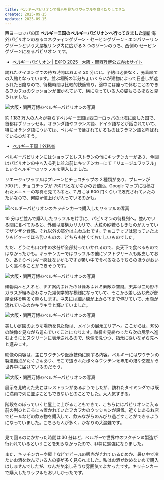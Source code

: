 ```yaml
---
title: ベルギーパビリオンで展示を見たりワッフルを食べたりしてきた
created: 2025-09-15
updated: 2025-09-15
---
```


西ヨーロッパの国 **ベルギー王国のベルギーパビリオンへ行ってきました🇧🇪** 海外パビリオンのあるコネクティングゾーン・セービングゾーン・エンパワーリングゾーンという大屋根リング内に広がる 3 つのゾーンのうち、西側の セービングゾーンにあるパビリオン です。

- [ベルギーパビリオン | EXPO 2025　大阪・関西万博公式Webサイト](https://www.expo2025.or.jp/official-participant/belgium/)

訪れたタイミングでの待ち時間はおよそ 20 分ほど。予約は必要なく、先着順での入館となっています。並ぶ場所の半分ちょいくらいが建物によって日差しが遮られた日陰なので、待機時間は比較的快適寄り。途中には座って休むことのできるフカフカのクッションが置かれていて、横になっている人の姿もちらほらと見られました。

![大阪・関西万博のベルギーパビリオンの写真](4f287173-16a8-40ac-fcc6-6d8dcc4c3f00)

約 1,183 万人の人々が暮らすベルギー王国は西ヨーロッパの北海に面した国で、首都はブリュッセル。オランダ語やフランス語、ドイツ語などが話されていて、特にオランダ語については、ベルギーで話されているものはフラマン語と呼ばれているのだそう。

- [ベルギー王国｜外務省](https://www.mofa.go.jp/mofaj/area/belgium/index.html)

ベルギーパビリオンにはショップとレストランの他にキッチンカーがあり、今回はパビリオンの中へ入る列に並ぶ前にキッチンカーにて「リエージュワッフル」というベルギーのワッフルを購入しました。

リエージュワッフルはプレーンとチョコチップの 2 種類があり、プレーンが 700 円、チョコチップが 750 円となかなかのお値段。Google マップに投稿されたメニューの写真を見てみると、7 月には 500 円くらいで販売されていたみたいなので、何度か値上げが入っているのかも。

![ベルギーパビリオンのキッチンカーで購入したワッフルの写真](7d67c001-ea07-4c05-e346-9aa8087b2900)

10 分ほど並んで購入したワッフルを片手に、パビリオンの待機列へ。並んでいる間に食べてみると、外側は結構カリカリで、大粒の砂糖らしきものが入っていてザクザク食感。それ以外の部分はふわふわです。チョコチップは思っていたよりもビターでほろ苦いものの、どちらも甘くておいしいものでした。

ただ、どうにも口の中の水分が全部持っていかれるので、炎天下で食べるものではなかったかも。キッチンカーではワッフルの他にソフトクリームも販売しており、あまりベルギー感はないかもですが暑い中で食べるならそちらのほうがおいしく食べることができそうです。

![大阪・関西万博のベルギーパビリオンの写真](94156703-4b2f-4548-07cf-f502567cb400)

建物内へと入ると、まず案内されたのは緑あふれる素敵な空間。天井は三角形のガラスが組み合わさった幾何学的な模様になっていて、そこから差し込む光が部屋全体を明るく照らします。中央には細い線が上から下まで伸びていて、水滴が流れているのかキラキラと輝いていました。

![大阪・関西万博のベルギーパビリオンの写真](0bb8f676-aa8a-43cb-99bb-1534503d4b00)

美しい庭園のような場所を見た後は、メインの展示エリアへ。ここからは、短めの映像を見ながら進んでいくことになります。映像を見終わったら次の展示へ進むようにとスクリーンに表示されるので、映像を見つつ、指示に従いながら先へと進みます。

映像の内容は、主にワクチンや医療技術に関する内容。ベルギーにはワクチンの製造拠点がたくさんあり、そこで造られた様々なワクチンを専用の港や空港から世界中に届けているのだそう。

![大阪・関西万博のベルギーパビリオンの写真](1872abb2-e66c-4873-e2ac-2800184e7600)

展示を見終えた先にはレストランがあるようでしたが、訪れたタイミングでは既に満員で列に並ぶこともできないとのことでした。大人気すぎる。

階段をのぼっていくと屋上に上がることもできて、こちらにはパビリオンに入る前の列のところにも置かれていたフカフカのクッションが設置。近くにあるお店でビールなどの飲み物を購入して、飲みながらのんびり過ごすことができるようになっていました。こちらも人が多く、かなりの大混雑です。

---

見て回るのにかかった時間は 30 分ほど。ベルギーで世界中のワクチンの製造が行われているということを知らなかったので、非常に勉強になりました。

また、キッチンカーや屋上などでビールの販売がされているためか、暑い中で冷たいお酒を飲んでいる人の姿が多く見られました。私はお酒が飲めないので購入はしませんでしたが、なんだか楽しそうな雰囲気でよかったです。キッチンカーで購入したワッフルもおいしかったです。
